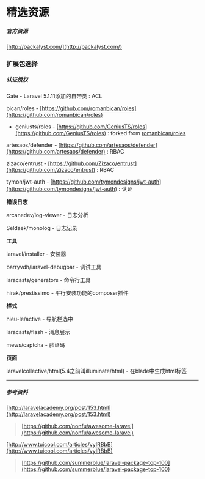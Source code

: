 # 精选资源

##### 官方资源

[http://packalyst.com/](http://packalyst.com/)

### 扩展包选择

##### 认证授权

Gate - Laravel 5.1.11添加的自带类 : ACL

bican/roles - [https://github.com/romanbican/roles](https://github.com/romanbican/roles)

* geniusts/roles - [https://github.com/GeniusTS/roles](https://github.com/GeniusTS/roles) : forked from [romanbican/roles](https://github.com/romanbican/roles)

artesaos/defender - [https://github.com/artesaos/defender](https://github.com/artesaos/defender) : RBAC

zizaco/entrust - [https://github.com/Zizaco/entrust](https://github.com/Zizaco/entrust) : RBAC

tymon/jwt-auth - [https://github.com/tymondesigns/jwt-auth](https://github.com/tymondesigns/jwt-auth) : 认证

**错误日志**

arcanedev/log-viewer - 日志分析

Seldaek/monolog - 日志记录

**工具**

laravel/installer - 安装器

barryvdh/laravel-debugbar - 调试工具

laracasts/generators - 命令行工具

hirak/prestissimo - 平行安装功能的composer插件

**样式**

hieu-le/active - 导航栏选中

laracasts/flash - 消息展示

mews/captcha - 验证码

**页面**

laravelcollective/html\(5.4之前叫illuminate/html\) - 在blade中生成html标签

---

##### 参考资料

[http://laravelacademy.org/post/153.html](http://laravelacademy.org/post/153.html)

> [https://github.com/nonfu/awesome-laravel](https://github.com/nonfu/awesome-laravel)

[http://www.tuicool.com/articles/vyIRBbB](http://www.tuicool.com/articles/vyIRBbB)

> [https://github.com/summerblue/laravel-package-top-100](https://github.com/summerblue/laravel-package-top-100)



